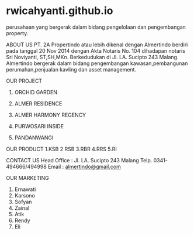 # rwicahyanti.github.io
perusahaan yang bergerak dalam bidang pengelolaan dan pengembangan property.

ABOUT US
PT. 2A Propertindo atau lebih dikenal dengan Almertindo berdiri pada tanggal  20 Nov 2014 dengan Akta Notaris No. 104 dihadapan notaris Sri Noviyanti, ST,SH,MKn. Berkedudukan di Jl. LA. Sucipto 243 Malang.
Almertindo bergerak dalam bidang pengembangan kawasan,pembangunan perumahan,penjualan kavling dan asset management.

OUR PROJECT

1. ORCHID GARDEN

2. ALMER RESIDENCE

3. ALMER HARMONY REGENCY
4. PURWOSARI INSIDE
5. PANDANWANGI

OUR PRODUCT
1.KSB
2 RSB
3.RBR
4.RRS
5.RI

CONTACT US
Head Office : Jl. LA. Sucipto 243 Malang
              Telp. 0341-494666/494998
Email       : almertindo@gmail.com

OUR MARKETING
1. Ernawati
2. Karsono
3. Sofyan
4. Zainal
5. Atik
6. Rendy
7. Eli
